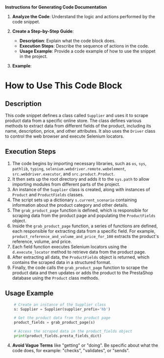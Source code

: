 **Instructions for Generating Code Documentation**

1. **Analyze the Code**: Understand the logic and actions performed by the code snippet.

2. **Create a Step-by-Step Guide**:
    - **Description**: Explain what the code block does.
    - **Execution Steps**: Describe the sequence of actions in the code.
    - **Usage Example**: Provide a code example of how to use the snippet in the project.

3. **Example**:

How to Use This Code Block
=========================================================================================

Description
-------------------------
This code snippet defines a class called `Supplier` and uses it to scrape product data from a specific online store. The class defines various methods to extract data from different fields of the product, including its name, description, price, and other attributes. It also uses the `Driver` class to control the web browser and execute Selenium locators.

Execution Steps
-------------------------
1. The code begins by importing necessary libraries, such as `os`, `sys`, `pathlib`, `typing`, `selenium.webdriver.remote.webelement`, `src.webdriver.executor`, and `src.product.Product`.
2. It then sets up the root directory and adds it to the `sys.path` to allow importing modules from different parts of the project.
3. An instance of the `Supplier` class is created, along with instances of `Product` and `ProductFields` classes.
4. The script sets up a dictionary `s.current_scenario` containing information about the product category and other details.
5. The `grab_product_page` function is defined, which is responsible for scraping data from the product page and populating the `ProductFields` object.
6. Inside the `grab_product_page` function, a series of functions are defined, each responsible for extracting data from a specific field. For example, `product_reference_and_volume_and_price_for_100` extracts the product's reference, volume, and price.
7. Each field function executes Selenium locators using the `d.execute_locator` method to retrieve data from the product page.
8. After extracting all data, the `ProductFields` object is returned, which contains the scraped data in a structured format.
9. Finally, the code calls the `grab_product_page` function to scrape the product data and then updates or adds the product to the PrestaShop database using the `Product` class methods.

Usage Example
-------------------------

```python
    # Create an instance of the Supplier class
    s: Supplier = Supplier(supplier_prefix='hb')

    # Get the product data from the product page
    product_fields = grab_product_page(s)

    # Access the scraped data in the product_fields object
    print(product_fields.presta_fields_dict)
```

4. **Avoid Vague Terms** like "getting" or "doing". Be specific about what the code does, for example: "checks", "validates", or "sends".